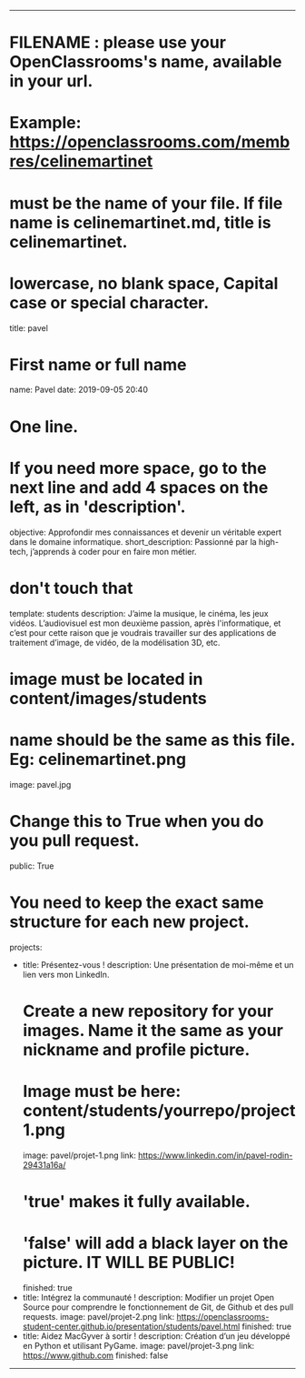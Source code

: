 ---

# FILENAME : please use your OpenClassrooms's name, available in your url.
# Example: https://openclassrooms.com/membres/celinemartinet
# must be the name of your file. If file name is celinemartinet.md, title is celinemartinet.
# lowercase, no blank space, Capital case or special character.
title: pavel

# First name or full name
name: Pavel
date: 2019-09-05 20:40

# One line.
# If you need more space, go to the next line and add 4 spaces on the left, as in 'description'.
objective: Approfondir mes connaissances et devenir un véritable expert dans le domaine informatique.
short_description: Passionné par la high-tech, j’apprends à coder pour en faire mon métier.

# don't touch that
template: students
description:
    J’aime la musique, le cinéma, les jeux vidéos. L’audiovisuel est mon deuxième passion, après l'informatique, et c’est pour cette raison que je voudrais travailler sur des applications de traitement d’image, de vidéo, de la modélisation 3D, etc.

# image must be located in content/images/students
# name should be the same as this file. Eg: celinemartinet.png
image: pavel.jpg

# Change this to True when you do you pull request.
public: True

# You need to keep the exact same structure for each new project.
projects:
  - title: Présentez-vous !
    description: Une présentation de moi-même et un lien vers mon LinkedIn.
    # Create a new repository for your images. Name it the same as your nickname and profile picture.
    # Image must be here: content/students/yourrepo/project1.png
    image: pavel/projet-1.png
    link: https://www.linkedin.com/in/pavel-rodin-29431a16a/
    # 'true' makes it fully available.
    # 'false' will add a black layer on the picture. IT WILL BE PUBLIC!
    finished: true
  - title: Intégrez la communauté !
    description: Modifier un projet Open Source pour comprendre le fonctionnement de Git, de Github et des pull requests. 
    image: pavel/projet-2.png
    link: https://openclassrooms-student-center.github.io/presentation/students/pavel.html
    finished: true
  - title: Aidez MacGyver à sortir !
    description: Création d’un jeu développé en Python et utilisant PyGame.
    image: pavel/projet-3.png
    link: https://www.github.com
    finished: false
---